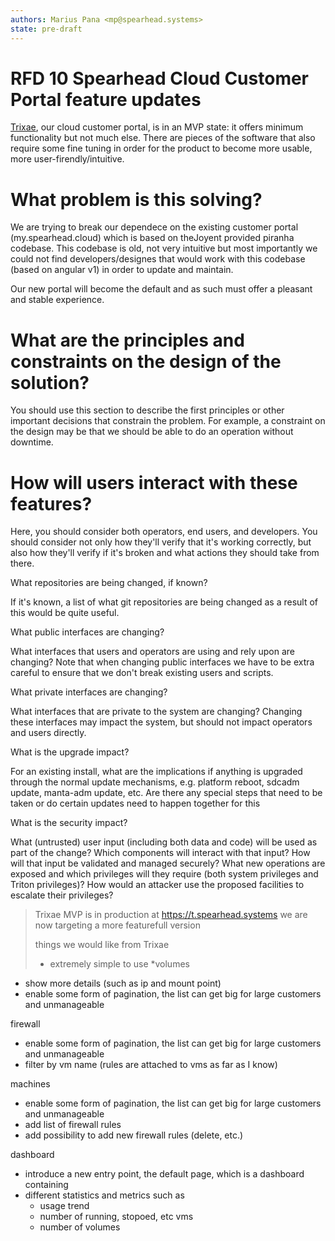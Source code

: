 ```yaml
---
authors: Marius Pana <mp@spearhead.systems>
state: pre-draft
---
```


# RFD 10 Spearhead Cloud Customer Portal feature updates

[Trixae](https://github.com/spearheadsys/sc-portal), our cloud customer portal, is in an MVP state: it offers minimum functionality but not much else. There are pieces of the software that also require some fine tuning in order for the product to become more usable, more user-firendly/intuitive.

# What problem is this solving?

We are trying to break our dependece on the existing customer portal (my.spearhead.cloud) which is based on theJoyent provided piranha codebase. This codebase is old, not very intuitive but most importantly we could not find developers/designes that would work with this codebase (based on angular v1) in order to update and maintain.

Our new portal will become the default and as such must offer a pleasant and stable experience.

# What are the principles and constraints on the design of the solution?

You should use this section to describe the first principles or other important decisions that constrain the problem. For example, a constraint on the design may be that we should be able to do an operation without downtime.

# How will users interact with these features?

Here, you should consider both operators, end users, and developers. You should consider not only how they'll verify that it's working correctly, but also how they'll verify if it's broken and what actions they should take from there.

What repositories are being changed, if known?

If it's known, a list of what git repositories are being changed as a result of this would be quite useful.

What public interfaces are changing?

What interfaces that users and operators are using and rely upon are changing? Note that when changing public interfaces we have to be extra careful to ensure that we don't break existing users and scripts.

What private interfaces are changing?

What interfaces that are private to the system are changing? Changing these interfaces may impact the system, but should not impact operators and users directly.

What is the upgrade impact?

For an existing install, what are the implications if anything is upgraded through the normal update mechanisms, e.g. platform reboot, sdcadm update, manta-adm update, etc. Are there any special steps that need to be taken or do certain updates need to happen together for this

What is the security impact?

What (untrusted) user input (including both data and code) will be used as part of the change? Which components will interact with that input? How will that input be validated and managed securely? What new operations are exposed and which privileges will they require (both system privileges and Triton privileges)? How would an attacker use the proposed facilities to escalate their privileges?



> Trixae MVP is in production at https://t.spearhead.systems
>  we are now targeting a more featurefull version
>
> things we would like from Trixae
> * extremely simple to use
> *volumes
- show more details (such as ip and mount point)
- enable some form of pagination, the list can get big for large customers and unmanageable

firewall
- enable some form of pagination, the list can get big for large customers and unmanageable
- filter by vm name (rules are attached to vms as far as I know)

machines
- enable some form of pagination, the list can get big for large customers and unmanageable
- add list of firewall rules
- add possibility to add new firewall rules (delete, etc.)


dashboard
- introduce a new entry point, the default page, which is a dashboard containing
- different statistics and metrics such as
    - usage trend
    - number of running, stopoed, etc vms
    - number of volumes

